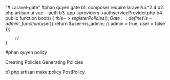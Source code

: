 "# Laravel-gate" 
#phan quyen gate
b1. composer require laravel/ui:^2.4
b2. php artisan ui vue --auth
b3. app->providers->authserviceProvider.php
b4.  public function boot()
    {
        $this->registerPolicies();
        Gate::define('is-admin', function ($user){
            return $user->is_admin; // admin = true, user = false
        });

        //
    }
#phan quyen policy

Creating Policies
Generating Policies

b1 php artisan make:policy PostPolicy